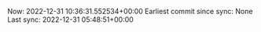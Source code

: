 Now: 2022-12-31 10:36:31.552534+00:00 Earliest commit since sync: None Last sync: 2022-12-31 05:48:51+00:00
